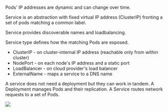 Pods' IP addresses are dynamic and can change over time.

Service is an abstraction with fixed virtual IP address (ClusterIP) fronting a set of pods matching a common label.

Service provides discoverable names and loadbalancing.

Service type defines how the matching Pods are exposed.

* ClusterIP - on cluster-internal IP address (reachable only from within cluster)
* NodePort - on each node's IP address and a static port
* LoadBalancer - on cloud provider's load balancer
* ExternalName - maps a service to a DNS name

A service does not need a deployment but they can work in tandem. A Deployment manages Pods and their replication. A Service routes network requests to a set of Pods.

<img src="https://user-images.githubusercontent.com/1047259/130795064-04865c74-17e9-408a-944b-b8ffcacb0557.png" style="max-width:100%;height:auto;"> 

